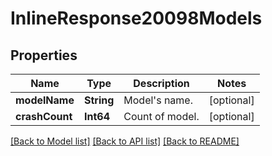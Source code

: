 # InlineResponse20098Models

## Properties
Name | Type | Description | Notes
------------ | ------------- | ------------- | -------------
**modelName** | **String** | Model&#39;s name. | [optional] 
**crashCount** | **Int64** | Count of model. | [optional] 

[[Back to Model list]](../README.md#documentation-for-models) [[Back to API list]](../README.md#documentation-for-api-endpoints) [[Back to README]](../README.md)



